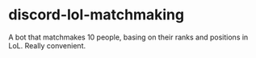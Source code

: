 # discord-lol-matchmaking
A bot that matchmakes 10 people, basing on their ranks and positions in LoL. Really convenient.
